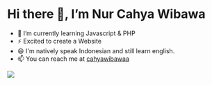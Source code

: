 ###   <h1>Hi there 👋, I’m Nur Cahya Wibawa</h1>
-  🔭 I’m currently learning Javascript & PHP
-  ⚡ Excited to create a Website
-  😄 I'm natively speak Indonesian and still learn english.
- 📫 You can reach me at <a href="https://www.instagram.com/cahyawibawaa/">cahyawibawaa</a>

<img src="https://github-readme-stats.vercel.app/api?username=cahyawibawa&&show_icons=true&title_color=ffffff&icon_color=bb2acf&text_color=daf7dc&bg_color=151515">

<!---
cahyawibawa/cahyawibawa is a ✨ special ✨ repository because its `README.md` (this file) appears on your GitHub profile.
You can click the Preview link to take a look at your changes.
--->
